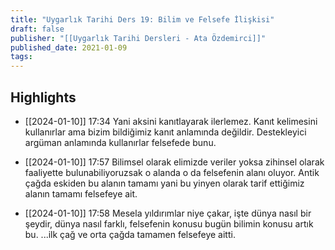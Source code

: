 ```yaml
---
title: "Uygarlık Tarihi Ders 19: Bilim ve Felsefe İlişkisi"
draft: false
publisher: "[[Uygarlık Tarihi Dersleri - Ata Özdemirci]]"
published_date: 2021-01-09
tags:
---
```



## Highlights
* [[2024-01-10]] 17:34  Yani aksini kanıtlayarak ilerlemez. Kanıt kelimesini kullanırlar ama bizim bildiğimiz kanıt anlamında değildir. Destekleyici argüman anlamında kullanırlar felsefede bunu.

* [[2024-01-10]] 17:57  Bilimsel olarak elimizde veriler yoksa zihinsel olarak faaliyette bulunabiliyoruzsak o alanda o da felsefenin alanı oluyor. Antik çağda eskiden bu alanın tamamı yani bu yinyen olarak tarif ettiğimiz alanın tamamı felsefeye ait.

* [[2024-01-10]] 17:58  Mesela yıldırımlar niye çakar, işte dünya nasıl bir şeydir, dünya nasıl farklı, felsefenin konusu bugün bilimin konusu artık bu. ...ilk çağ ve orta çağda tamamen felsefeye aitti.

